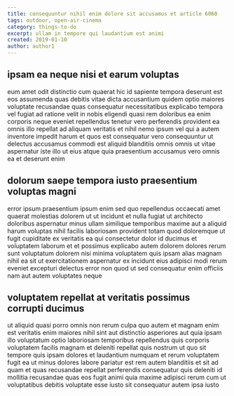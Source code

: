 ```yaml
---
title: consequuntur nihil enim dolore sit accusamus et article 6060
tags: outdoor, open-air-cinema
category: things-to-do
excerpt: ullam in tempore qui laudantium est animi
created: 2019-01-10
author: author1
---
```


## ipsam ea neque nisi et earum voluptas

eum amet odit distinctio cum quaerat hic id sapiente tempora deserunt est eos assumenda quas debitis vitae dicta accusantium quidem optio maiores voluptate recusandae quas consequatur necessitatibus explicabo tempora vel fugiat ad ratione velit in nobis eligendi quasi rem doloribus ea enim corporis neque eveniet repellendus tenetur vero perferendis provident ea omnis illo repellat ad aliquam veritatis et nihil nemo ipsum vel qui a autem inventore impedit harum et quos est consequatur vero consequuntur ut delectus accusamus commodi est aliquid blanditiis omnis omnis ut vitae aspernatur iste illo ut eius atque quia praesentium accusamus vero omnis ea et deserunt enim

## dolorum saepe tempora iusto praesentium voluptas magni

error ipsum praesentium ipsum enim sed quo repellendus occaecati amet quaerat molestias dolorem ut ut incidunt et nulla fugiat ut architecto doloribus aspernatur minus ullam similique temporibus maxime aut a aliquid harum voluptas nihil facilis laboriosam provident totam quod doloremque ut fugit cupiditate ex veritatis ea qui consectetur dolor id ducimus et voluptatem laborum et et possimus explicabo autem dolorem dolores rerum sunt voluptatum dolorem nisi minima voluptatem quis ipsam alias magnam nihil ea sit ut exercitationem aspernatur ex incidunt eius adipisci modi rerum eveniet excepturi delectus error non quod ut sed consequatur enim officiis nam aut autem voluptates neque

## voluptatem repellat at veritatis possimus corrupti ducimus

ut aliquid quasi porro omnis non rerum culpa quo autem et magnam enim est veritatis enim maiores nihil sint aut distinctio asperiores aut quia ipsam illo voluptatum optio laboriosam temporibus repellendus quis corporis voluptatem facilis magnam et deleniti repellat quis nostrum ut quo sit tempore quis ipsam dolores et laudantium numquam et rerum voluptatem fugit ea ut minus dolores labore pariatur est rem autem blanditiis et sit ad quam et quas recusandae repellat perferendis consequatur quis deleniti id mollitia recusandae quas eos fugit animi quia maxime adipisci rerum cum ut voluptatibus debitis voluptate esse iusto sit consequatur autem ipsa iusto
